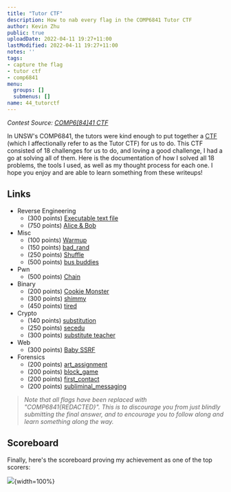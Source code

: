 ```yaml
---
title: "Tutor CTF"
description: How to nab every flag in the COMP6841 Tutor CTF
author: Kevin Zhu
public: true
uploadDate: 2022-04-11 19:27+11:00
lastModified: 2022-04-11 19:27+11:00
notes: ''
tags:
- capture the flag
- tutor ctf
- comp6841
menu:
  groups: []
  submenus: []
name: 44_tutorctf
---
```


_Contest Source: [COMP6[84]41 CTF](https://www.comp6841.com/challenges)_

In UNSW's COMP6841, the tutors were kind enough to put together a [CTF]((https://www.comp6841.com/challenges)) (which I affectionally refer to as the Tutor CTF) for us to do. This CTF consisted of 18 challenges for us to do, and loving a good challenge, I had a go at solving all of them. Here is the documentation of how I solved all 18 problems, the tools I used, as well as my thought process for each one. I hope you enjoy and are able to learn something from these writeups!

## Links

- Reverse Engineering
    - (300 points) [Executable text file](/blog/38_tutorctf_executable_text_file)
    - (750 points) [Alice & Bob](/blog/42_tutorctf_alice_and_bob)
- Misc
    - (100 points) [Warmup](/blog/26_tutorctf_warmup)
    - (150 points) [bad_rand](/blog/28_tutorctf_bad_rand)
    - (250 points) [Shuffle](/blog/29_tutorctf_shuffle)
    - (500 points) [bus buddies](/blog/40_tutorctf_bus_buddies)
- Pwn
    - (500 points) [Chain](/blog/41_tutorctf_chain)
- Binary
    - (200 points) [Cookie Monster](/blog/31_tutorctf_cookie_monster)
    - (300 points) [shimmy](/blog/32_tutorctf_shimmy)
    - (450 points) [tired](/blog/39_tutorctf_tired)
- Crypto
    - (140 points) [substitution](/blog/27_tutorctf_substitution)
    - (250 points) [secedu](/blog/30_tutorctf_secedu)
    - (300 points) [substitute teacher](/blog/37_tutorctf_substitute_teacher)
- Web
    - (300 points) [Baby SSRF](/blog/43_tutorctf_baby_ssrf)
- Forensics
    - (200 points) [art_assignment](/blog/33_tutorctf_art_assignment)
    - (200 points) [block_game](/blog/34_tutorctf_block_game)
    - (200 points) [first_contact](/blog/35_tutorctf_first_contact)
    - (200 points) [subliminal_messaging](/blog/36_tutorctf_subliminal_messaging)

> _Note that all flags have been replaced with "COMP6841{REDACTED}". This is to discourage you from just blindly submitting the final answer, and to encourage you to follow along and learn something along the way._


## Scoreboard
Finally, here's the scoreboard proving my achievement as one of the top scorers:

![](/blog_posts/44_tutorctf/images/score.png){width=100%}






